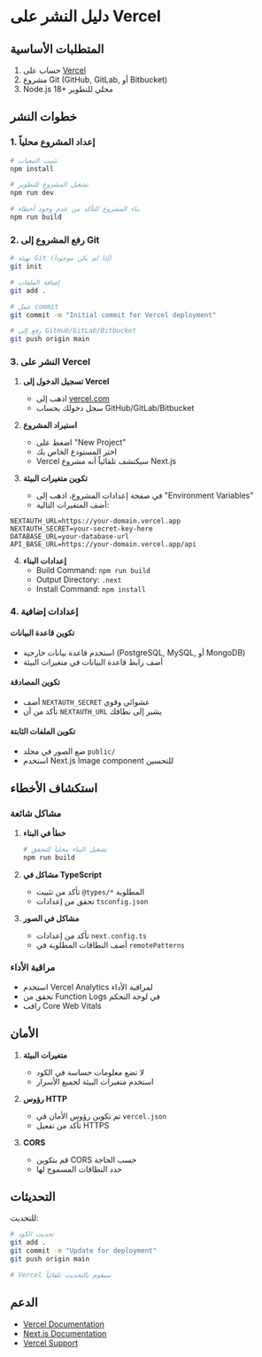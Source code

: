# دليل النشر على Vercel

## المتطلبات الأساسية

1. حساب على [Vercel](https://vercel.com)
2. مشروع Git (GitHub, GitLab, أو Bitbucket)
3. Node.js 18+ محلي للتطوير

## خطوات النشر

### 1. إعداد المشروع محلياً

```bash
# تثبيت التبعيات
npm install

# تشغيل المشروع للتطوير
npm run dev

# بناء المشروع للتأكد من عدم وجود أخطاء
npm run build
```

### 2. رفع المشروع إلى Git

```bash
# تهيئة Git (إذا لم يكن موجوداً)
git init

# إضافة الملفات
git add .

# عمل commit
git commit -m "Initial commit for Vercel deployment"

# رفع إلى GitHub/GitLab/Bitbucket
git push origin main
```

### 3. النشر على Vercel

1. **تسجيل الدخول إلى Vercel**
   - اذهب إلى [vercel.com](https://vercel.com)
   - سجل دخولك بحساب GitHub/GitLab/Bitbucket

2. **استيراد المشروع**
   - اضغط على "New Project"
   - اختر المستودع الخاص بك
   - Vercel سيكتشف تلقائياً أنه مشروع Next.js

3. **تكوين متغيرات البيئة**
   - في صفحة إعدادات المشروع، اذهب إلى "Environment Variables"
   - أضف المتغيرات التالية:

```env
NEXTAUTH_URL=https://your-domain.vercel.app
NEXTAUTH_SECRET=your-secret-key-here
DATABASE_URL=your-database-url
API_BASE_URL=https://your-domain.vercel.app/api
```

4. **إعدادات البناء**
   - Build Command: `npm run build`
   - Output Directory: `.next`
   - Install Command: `npm install`

### 4. إعدادات إضافية

#### تكوين قاعدة البيانات
- استخدم قاعدة بيانات خارجية (PostgreSQL, MySQL, أو MongoDB)
- أضف رابط قاعدة البيانات في متغيرات البيئة

#### تكوين المصادقة
- أضف `NEXTAUTH_SECRET` عشوائي وقوي
- تأكد من أن `NEXTAUTH_URL` يشير إلى نطاقك

#### تكوين الملفات الثابتة
- ضع الصور في مجلد `public/`
- استخدم Next.js Image component للتحسين

## استكشاف الأخطاء

### مشاكل شائعة

1. **خطأ في البناء**
   ```bash
   # تشغيل البناء محلياً للتحقق
   npm run build
   ```

2. **مشاكل في TypeScript**
   - تأكد من تثبيت `@types/*` المطلوبة
   - تحقق من إعدادات `tsconfig.json`

3. **مشاكل في الصور**
   - تأكد من إعدادات `next.config.ts`
   - أضف النطاقات المطلوبة في `remotePatterns`

### مراقبة الأداء

- استخدم Vercel Analytics لمراقبة الأداء
- تحقق من Function Logs في لوحة التحكم
- راقب Core Web Vitals

## الأمان

1. **متغيرات البيئة**
   - لا تضع معلومات حساسة في الكود
   - استخدم متغيرات البيئة لجميع الأسرار

2. **رؤوس HTTP**
   - تم تكوين رؤوس الأمان في `vercel.json`
   - تأكد من تفعيل HTTPS

3. **CORS**
   - قم بتكوين CORS حسب الحاجة
   - حدد النطاقات المسموح لها

## التحديثات

للتحديث:
```bash
# تحديث الكود
git add .
git commit -m "Update for deployment"
git push origin main

# Vercel سيقوم بالتحديث تلقائياً
```

## الدعم

- [Vercel Documentation](https://vercel.com/docs)
- [Next.js Documentation](https://nextjs.org/docs)
- [Vercel Support](https://vercel.com/support) 